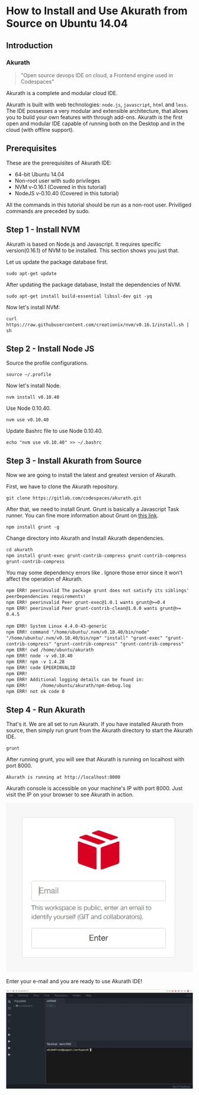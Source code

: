 # How to Install and Use Akurath from Source on Ubuntu 14.04

## Introduction

###  Akurath

> "Open source devops IDE on cloud, a Frontend engine used in Codespaces"

Akurath is a complete and modular cloud IDE.


Akurath is built with web technologies: `node.js`, `javascript`, `html` and `less`. The IDE possesses a very modular and extensible architecture, that allows you to build your own features with through add-ons. Akurath is the first open and modular IDE capable of running both on the Desktop and in the cloud (with offline support).

## Prerequisites

These are the prerequisites of Akurath IDE:
* 64-bit Ubuntu 14.04
* Non-root user with sudo privileges
* NVM v-0.16.1 (Covered in this tutorial)
* NodeJS v-0.10.40 (Covered in this tutorial)

All the commands in this tutorial should be run as a non-root user. Priviliged commands are preceded by sudo.

## Step 1 - Install NVM

Akurath is based on Node.js and Javascript. It requires specific version(0.16.1) of NVM to be installed. This section shows you just that.

Let us update the package database first.

```
sudo apt-get update
```

After updating the package database, Install the dependencies of NVM.

```
sudo apt-get install build-essential libssl-dev git -yq
```

Now let's install NVM:

```
curl https://raw.githubusercontent.com/creationix/nvm/v0.16.1/install.sh | sh
```

## Step 2 - Install Node JS

Source the profile configurations.

```
source ~/.profile
```
Now let's install Node.

```
nvm install v0.10.40
```

Use Node 0.10.40.

```
nvm use v0.10.40
```

Update Bashrc file to use Node 0.10.40.

```
echo "nvm use v0.10.40" >> ~/.bashrc
```

## Step 3 - Install Akurath from Source

Now we are going to install the latest and greatest version of Akurath.

First, we have to clone the Akurath repository.

```
git clone https://gitlab.com/codespaces/akurath.git
```

After that, we need to install Grunt. Grunt is basically a Javascript Task runner. You can fine more information about Grunt on [this link](https://www.npmjs.com/package/grunt).

```
npm install grunt -g
```

Change directory into Akurath and Install Akurath dependencies.

```
cd akurath
npm install grunt-exec grunt-contrib-compress grunt-contrib-compress grunt-contrib-compress
```

You may some dependency errors like . Ignore those error since it won't affect the operation of Akurath.

```
npm ERR! peerinvalid The package grunt does not satisfy its siblings' peerDependencies requirements!
npm ERR! peerinvalid Peer grunt-exec@1.0.1 wants grunt@>=0.4
npm ERR! peerinvalid Peer grunt-contrib-clean@1.0.0 wants grunt@>= 0.4.5

npm ERR! System Linux 4.4.0-43-generic
npm ERR! command "/home/ubuntu/.nvm/v0.10.40/bin/node" "/home/ubuntu/.nvm/v0.10.40/bin/npm" "install" "grunt-exec" "grunt-contrib-compress" "grunt-contrib-compress" "grunt-contrib-compress"
npm ERR! cwd /home/ubuntu/akurath
npm ERR! node -v v0.10.40
npm ERR! npm -v 1.4.28
npm ERR! code EPEERINVALID
npm ERR!
npm ERR! Additional logging details can be found in:
npm ERR!     /home/ubuntu/akurath/npm-debug.log
npm ERR! not ok code 0
```

## Step 4 - Run Akurath

That's it. We are all set to run Akurath.
If you have installed Akurath from source, then simply run grunt from the Akurath directory to start the Akurath IDE.

```
grunt
```

After running grunt, you will see that Akurath is running on localhost with port 8000.

```
Akurath is running at http://localhost:8000
```

Akurath console is accessible on your machine's IP with port 8000. Just visit the IP on your browser to see Akurath in action.

![email](images/email.jpg)

Enter your e-mail and you are ready to use Akurath IDE!

![landingpage](images/landing.jpg)
